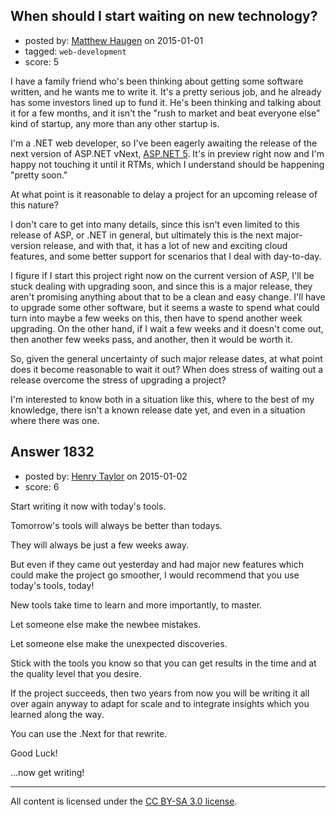 ## When should I start waiting on new technology?

- posted by: [Matthew Haugen](https://stackexchange.com/users/1325646/matthew-haugen) on 2015-01-01
- tagged: `web-development`
- score: 5

I have a family friend who's been thinking about getting some software written, and he wants me to write it. It's a pretty serious job, and he already has some investors lined up to fund it. He's been thinking and talking about it for a few months, and it isn't the "rush to market and beat everyone else" kind of startup, any more than any other startup is.

I'm a .NET web developer, so I've been eagerly awaiting the release of the next version of ASP.NET vNext, [ASP.NET 5](http://www.asp.net/vnext). It's in preview right now and I'm happy not touching it until it RTMs, which I understand should be happening "pretty soon."

At what point is it reasonable to delay a project for an upcoming release of this nature?

I don't care to get into many details, since this isn't even limited to this release of ASP, or .NET in general, but ultimately this is the next major-version release, and with that, it has a lot of new and exciting cloud features, and some better support for scenarios that I deal with day-to-day.

I figure if I start this project right now on the current version of ASP, I'll be stuck dealing with upgrading soon, and since this is a major release, they aren't promising anything about that to be a clean and easy change. I'll have to upgrade some other software, but it seems a waste to spend what could turn into maybe a few weeks on this, then have to spend another week upgrading. On the other hand, if I wait a few weeks and it doesn't come out, then another few weeks pass, and another, then it would be worth it.

So, given the general uncertainty of such major release dates, at what point does it become reasonable to wait it out? When does stress of waiting out a release overcome the stress of upgrading a project?

I'm interested to know both in a situation like this, where to the best of my knowledge, there isn't a known release date yet, and even in a situation where there was one.


## Answer 1832

- posted by: [Henry Taylor](https://stackexchange.com/users/1734959/henry-taylor) on 2015-01-02
- score: 6

Start writing it now with today's tools. 

Tomorrow's tools will always be better than todays.

They will always be just a few weeks away.

But even if they came out yesterday and had major new features which could make the project go smoother, I would recommend that you use today's tools, today!

New tools take time to learn and more importantly, to master.

Let someone else make the newbee mistakes.

Let someone else make the unexpected discoveries.

Stick with the tools you know so that you can get results in the time and at the quality level that you desire.

If the project succeeds, then two years from now you will be writing it all over again anyway to adapt for scale and to integrate insights which you learned along the way.  

You can use the .Next for that rewrite.

Good Luck!

...now get writing!



---

All content is licensed under the [CC BY-SA 3.0 license](https://creativecommons.org/licenses/by-sa/3.0/).
